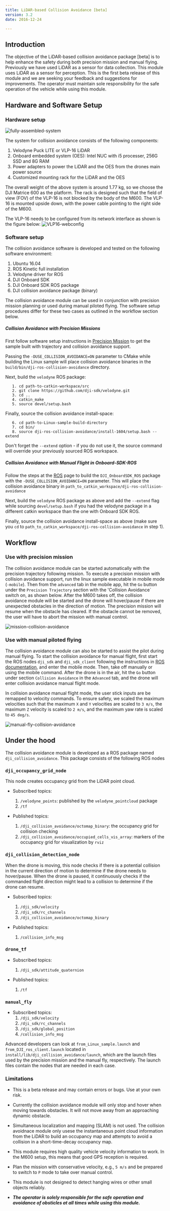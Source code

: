 ```yaml
---
title: LiDAR-based Collision Avoidance [beta]
version: 3.2
date: 2016-12-24

---
```


## Introduction

The objective of the LiDAR-based collision avoidance package [beta] is to help enhance the safety during both precision mission and manual flying. Previously we have used LiDAR as a sensor for data collection. This module uses LiDAR as a sensor for perception. This is the first beta release of this module and we are seeking your feedback and suggestions for improvements.  The operator must maintain sole responsibility for the safe operation of the vehicle while using this module.


## Hardware and Software Setup

### Hardware setup
![fully-assembled-system](../../images/modules/collision-avoidance/fully-assembled-system.jpg)

The system for collision avoidance consists of the following components:

1. Velodyne Puck LITE or VLP-16 LiDAR
2. Onboard embedded system (OES): Intel NUC with i5 processer, 256G SSD and 8G RAM
3. Power adapters to power the LiDAR and the OES from the drones main power source
4. Customized mounting rack for the LiDAR and the OES

The overall weight of the above system is around 1.77 kg, so we choose the DJI Matrice 600 as the platform. The rack is designed such that the field of view (FOV) of the VLP-16 is not blocked by the body of the M600. The VLP-16 is mounted upside down, with the power cable pointing to the right side of the M600.

The VLP-16 needs to be configured from its network interface as shown is the figure below:
![VLP16-webconfig](../../images/modules/collision-avoidance/VLP16-webconfig.png)


### Software setup

The collision avoidance software is developed and tested on the following software environment:

1. Ubuntu 16.04
2. ROS Kinetic full installation
3. Velodyne driver for ROS
3. DJI Onboard SDK
4. DJI Onboard SDK ROS package
5. DJI collision avoidance package (binary)

The collision avoidance module can be used in conjunction with precision mission planning or used during manual piloted flying. The software setup procedures differ for these two cases as outlined in the workflow section below.

##### Collision Avoidance with Precision Missions

First follow software setup instructions in [Precision Mission](../../modules/missionplan/README.html#setup) to get the sample built with trajectory and collision avoidance support.

Passing the `-DUSE_COLLISION_AVOIDANCE=ON` parameter to CMake while building the Linux sample will place collision avoidance binaries in the `build/bin/dji-ros-collision-avoidance` directory.

Next, build the `velodyne` ROS package:

       1. cd path-to-catkin-workspace/src
       2. git clone https://github.com/dji-sdk/velodyne.git
       3. cd ..
       4. catkin_make
       5. source devel/setup.bash

Finally, source the collision avoidance install-space: 

       6. cd path-to-Linux-sample-build-directory
       7. cd bin/
       8. source dji-ros-collision-avoidance/install-1604/setup.bash --extend

Don't forget the `--extend` option - if you do not use it, the source command will override your previously sourced ROS workspace.

##### Collision Avoidance with Manual Flight in Onboard-SDK-ROS

Follow the steps at the [ROS](../../github-platform-docs/ROS/README.html#setup) page to build the `DJI_OnboardSDK_ROS` package with the `-DUSE_COLLISION_AVOIDANCE=ON` parameter. This will place the collision avoidance binary in `path_to_catkin_workspace/dji-ros-collision-avoidance`

Next, build the `velodyne` ROS package as above and add the `--extend` flag while sourcing `devel/setup.bash` if you had the velodyne package in a different catkin workspace than the one with Onboard SDK ROS.

Finally, source the collision avoidance install-space as above (make sure you `cd` to `path_to_catkin_workspace/dji-ros-collision-avoidance` in step 1).

## Workflow

### Use with precision mission

The collision avoidance module can be started automatically with the precision trajectory following mission. To execute a precision mission with collision avoidance support, run the linux sample executable in mobile mode (`-mobile`). Then from the `advanced` tab in the mobile app, hit the `Go` button under the `Precision Trajectory` section with the 'Collision Avoidance` switch on, as shown below. After the M600 takes off, the collision avoidance module will be started and the drone will hover/pause if there are unexpected obstacles in the direction of motion. The precision mission will resume when the obstacle has cleared. If the obstacle cannot be removed, the user will have to abort the mission with manual control.

![mission-collision-avoidance](../../images/modules/collision-avoidance/mission-collision-avoidance.png)

### Use with manual piloted flying

The collision avoidance module can also be started to assist the pilot during manual flying. To start the collision avoidance for manual flight, first start the ROS nodes `dji_sdk` and `dji_sdk_client` following the instructions in [ROS documentation](../../github-platform-docs/ROS/README.html#examples), and enter the mobile mode. Then, take off manually or using the mobile command. After the drone is in the air, hit the `Go` button under section `Collision Avoidance` in the `Advanced` tab, and the drone will enter collision avoidance manual flight mode. 

In collision avoidance manual flight mode, the user stick inputs are be remapped to velocity commands. To ensure safety, we scaled the maximum velocities such that the maximum `X` and `Y` velocities are scaled to `3 m/s`, the maximum `Z` velocity is scaled to `2 m/s`, and the maximum yaw rate is scaled to `45 deg/s`.


![manual-fly-collision-avoidance](../../images/modules/collision-avoidance/manual-fly-collision-avoidance.png)

## Under the hood

The collision avoidance module is developed as a ROS package named `dji_collision_avoidance`. This package consists of the following ROS nodes

### `dji_occupancy_grid_node`
This node creates occupancy grid from the LiDAR point cloud.
- Subscribed topics:
  1. `/velodyne_points`: published by the `velodyne_pointcloud` package
  2. `/tf`

- Published topics:
  1. `/dji_collision_avoidance/octomap_binary`: the occupancy grid for collision checking
  2. `/dji_collision_avoidance/occupied_cells_vis_array`: markers of the occupancy grid for visualization by `rviz`

### `dji_collision_detection_node`
When the drone is moving, this node checks if there is a potential collision in the current direction of motion to determine if the drone needs to hover/pause. When the drone is paused, it continuously checks if the commanded flight direction might lead to a collision to determine if the drone can resume.

- Subscribed topics:
  1. `/dji_sdk/velocity`
  2. `/dji_sdk/rc_channels`
  3. `/dji_collision_avoidance/octomap_binary`

- Published topics:
  1. `/collision_info_msg`

### `drone_tf`
- Subscribed topics:
  1. `/dji_sdk/attitude_quaternion`

- Published topics:
  1. `/tf`

### `manual_fly`
- Subscribed topics:
  1. `/dji_sdk/velocity`
  2. `/dji_sdk/rc_channels`
  3. `/dji_sdk/global_position`
  4. `/collision_info_msg`

Advanced developers can look at `from_Linux_sample.launch` and `from_DJI_ros_client.launch` located in `install/lib/dji_collision_avoidance/launch`, which are the launch files used by the precision mission and the manual fly, respectively. The launch files contain the nodes that are needed in each case.

### Limitations

- This is a beta release and may contain errors or bugs. Use at your own risk.

- Currently the collision avoidance module will only stop and hover when moving towards obstacles. It will not move away from an approaching dynamic obstacle.

- Simultaneous localization and mapping (SLAM) is not used. The collision avoidnace module only usese the instantaneous point cloud information from the LiDAR to build an occupancy map and attempts to avoid a collision in a short-time-decay occupancy map.

- This module requires high quality vehicle velocity information to work. In the M600 setup, this means that good GPS reception is required.

- Plan the mission with conservative velocity, e.g., `5 m/s` and be prepared to switch to `P` mode to take over manual control. 

- This module is not designed to detect hanging wires or other small objects reliably. 

- ***The operator is solely responsible for the safe operation and avoidance of obsticles at all times while using this module.***
